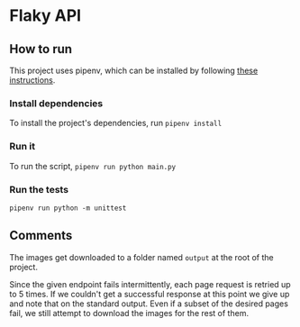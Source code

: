# Flaky API

## How to run

This project uses pipenv, which can be installed by following [these instructions](https://docs.pipenv.org/#install-pipenv-today).

### Install dependencies

To install the project's dependencies, run `pipenv install`

### Run it

To run the script, `pipenv run python main.py`

### Run the tests

`pipenv run python -m unittest`

## Comments

The images get downloaded to a folder named `output` at the root of the project.

Since the given endpoint fails intermittently, each page request is retried up to 5 times. If we couldn't get a successful response at this point we give up and note that on the standard output. Even if a subset of the desired pages fail, we still attempt to download the images for the rest of them.